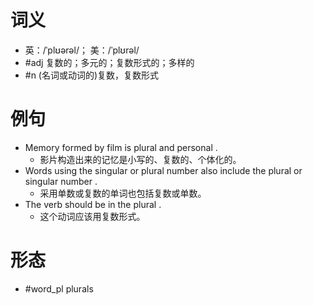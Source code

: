 # 词义
- 英：/ˈplʊərəl/； 美：/ˈplʊrəl/
- #adj 复数的；多元的；复数形式的；多样的
- #n (名词或动词的)复数，复数形式
# 例句
- Memory formed by film is plural and personal .
	- 影片构造出来的记忆是小写的、复数的、个体化的。
- Words using the singular or plural number also include the plural or singular number .
	- 采用单数或复数的单词也包括复数或单数。
- The verb should be in the plural .
	- 这个动词应该用复数形式。
# 形态
- #word_pl plurals
